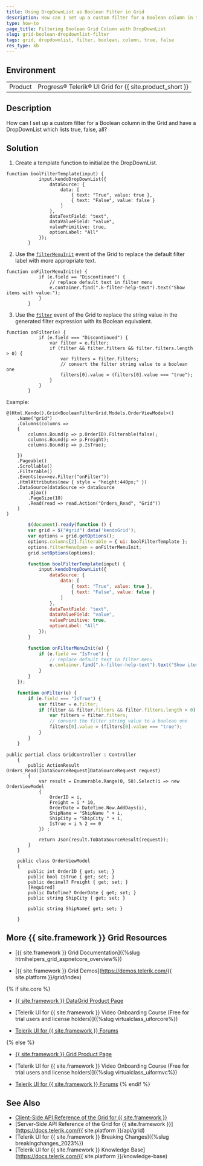 ```yaml
---
title: Using DropDownList as Boolean Filter in Grid
description: How can I set up a custom filter for a Boolean column in the {{ site.product }} Grid and have a DropDownList which lists true, false, all?
type: how-to
page_title: Filtering Boolean Grid Column with DropDownList
slug: grid-boolean-dropdownlist-filter
tags: grid, dropdownlist, filter, boolean, column, true, false
res_type: kb
---
```


## Environment

<table>
	<tbody>
        <tr>
			<td>Product</td>
			<td>Progress® Telerik® UI Grid for {{ site.product_short }}</td>
		</tr>
	</tbody>
</table>

## Description

How can I set up a custom filter for a Boolean column in the Grid and have a DropDownList which lists true, false, all?

## Solution

1. Create a template function to initialize the DropDownList.
```
function boolFilterTemplate(input) {
            input.kendoDropDownList({
                dataSource: {
                    data: [
                        { text: "True", value: true },
                        { text: "False", value: false }
                    ]
                },
                dataTextField: "text",
                dataValueField: "value",
                valuePrimitive: true,
                optionLabel: "All"
            });
        }
```

2. Use the [`filterMenuInit`](https://docs.telerik.com/kendo-ui/api/javascript/ui/grid/events/filtermenuinit) event of the Grid to replace the default filter label with more appropriate text.

```
function onFilterMenuInit(e) {
            if (e.field == "Discontinued") {
                // replace default text in filter menu
                e.container.find(".k-filter-help-text").text("Show items with value:");
            }
        }
```

3. Use the [`filter`](https://docs.telerik.com/kendo-ui/api/javascript/ui/grid/events/filter) event of the Grid to replace the string value in the generated filter expression with its Boolean equivalent.

```
function onFilter(e) {
            if (e.field === "Discontinued") {
                var filter = e.filter;
                if (filter && filter.filters && filter.filters.length > 0) {
                    var filters = filter.filters;
                    // convert the filter string value to a boolean one
                    filters[0].value = (filters[0].value === "true");
                }
            }
        }
```
Example:

```View
@(Html.Kendo().Grid<BooleanFilterGrid.Models.OrderViewModel>()
    .Name("grid")
    .Columns(columns =>
    {
        columns.Bound(p => p.OrderID).Filterable(false);
        columns.Bound(p => p.Freight);
        columns.Bound(p => p.IsTrue);
        
    })
    .Pageable()
    .Scrollable()
    .Filterable()
    .Events(ev=>ev.Filter("onFilter"))
    .HtmlAttributes(new { style = "height:440px;" })
    .DataSource(dataSource => dataSource
        .Ajax()
        .PageSize(10)
        .Read(read => read.Action("Orders_Read", "Grid"))
    )
)
```
```script.js
        $(document).ready(function () {
        var grid = $("#grid").data('kendoGrid');
        var options = grid.getOptions();
        options.columns[2].filterable = { ui: boolFilterTemplate };
        options.filterMenuOpen = onFilterMenuInit;
        grid.setOptions(options);

        function boolFilterTemplate(input) {
            input.kendoDropDownList({
                dataSource: {
                    data: [
                        { text: "True", value: true },
                        { text: "False", value: false }
                    ]
                },
                dataTextField: "text",
                dataValueField: "value",
                valuePrimitive: true,
                optionLabel: "All"
            });
        }

        function onFilterMenuInit(e) {
            if (e.field == "IsTrue") {
                // replace default text in filter menu
                e.container.find(".k-filter-help-text").text("Show items with value:");
            }
        }
    });

    function onFilter(e) {
        if (e.field === "IsTrue") {
            var filter = e.filter;
            if (filter && filter.filters && filter.filters.length > 0) {
                var filters = filter.filters;
                // convert the filter string value to a boolean one
                filters[0].value = (filters[0].value === "true");
            }
        }
    }
```
```Controller
public partial class GridController : Controller
    {
		public ActionResult Orders_Read([DataSourceRequest]DataSourceRequest request)
		{
			var result = Enumerable.Range(0, 50).Select(i => new OrderViewModel
			{
				OrderID = i,
				Freight = i * 10,
				OrderDate = DateTime.Now.AddDays(i),
				ShipName = "ShipName " + i,
				ShipCity = "ShipCity " + i,
				IsTrue = i % 2 == 0
			}) ;

			return Json(result.ToDataSourceResult(request));
		}
	}
```
```Model
    public class OrderViewModel
    {
        public int OrderID { get; set; }
        public bool IsTrue { get; set; }
        public decimal? Freight { get; set; }
        [Required]
        public DateTime? OrderDate { get; set; }
        public string ShipCity { get; set; }

        public string ShipName{ get; set; }
  
    }
```

## More {{ site.framework }} Grid Resources

* [{{ site.framework }} Grid Documentation]({%slug htmlhelpers_grid_aspnetcore_overview%})

* [{{ site.framework }} Grid Demos](https://demos.telerik.com/{{ site.platform }}/grid/index)

{% if site.core %}
* [{{ site.framework }} DataGrid Product Page](https://www.telerik.com/aspnet-core-ui/grid)

* [Telerik UI for {{ site.framework }} Video Onboarding Course (Free for trial users and license holders)]({%slug virtualclass_uiforcore%})

* [Telerik UI for {{ site.framework }} Forums](https://www.telerik.com/forums/aspnet-core-ui)

{% else %}
* [{{ site.framework }} Grid Product Page](https://www.telerik.com/aspnet-mvc/grid)

* [Telerik UI for {{ site.framework }} Video Onboarding Course (Free for trial users and license holders)]({%slug virtualclass_uiformvc%})

* [Telerik UI for {{ site.framework }} Forums](https://www.telerik.com/forums/aspnet-mvc)
{% endif %}

## See Also

* [Client-Side API Reference of the Grid for {{ site.framework }}](https://docs.telerik.com/kendo-ui/api/javascript/ui/grid)
* [Server-Side API Reference of the Grid for {{ site.framework }}](https://docs.telerik.com/{{ site.platform }}/api/grid)
* [Telerik UI for {{ site.framework }} Breaking Changes]({%slug breakingchanges_2023%})
* [Telerik UI for {{ site.framework }} Knowledge Base](https://docs.telerik.com/{{ site.platform }}/knowledge-base)
